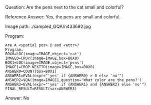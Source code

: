 Question: Are the pens next to the cat small and colorful?

Reference Answer: Yes, the pens are small and colorful.

Image path: ./sampled_GQA/n433692.jpg

Program:

```
Are A <spatial pos> B and <attr>?
Program:
BOX0=LOC(image=IMAGE,object='cat')
IMAGE0=CROP(image=IMAGE,box=BOX0)
BOX1=LOC(image=IMAGE,object='pens')
IMAGE1=CROP_NEXTTO(image=IMAGE,box=BOX0)
ANSWER0=COUNT(box=BOX1)
ANSWER1=EVAL(expr="'yes' if {ANSWER0} > 0 else 'no'")
ANSWER2=VQA(image=IMAGE1,question='What color are the pens?')
ANSWER3=EVAL(expr="'yes' if {ANSWER1} and {ANSWER2} else 'no'")
FINAL_RESULT=RESULT(var=ANSWER3)
```
Answer: No

